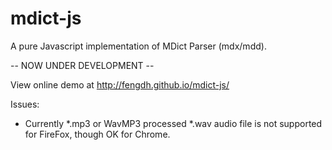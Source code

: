 # mdict-js
A pure Javascript implementation of MDict Parser (mdx/mdd).

-- NOW UNDER DEVELOPMENT --

View online demo at http://fengdh.github.io/mdict-js/


Issues:
 * Currently *.mp3 or WavMP3 processed *.wav audio file is not supported for FireFox, though OK for Chrome. 
